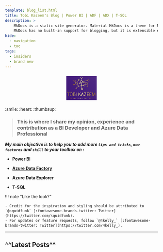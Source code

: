 ```yaml
---
template: blog_list.html
title: Tobi Kazeem's Blog | Power BI | ADF | ADX | T-SQL
description: > 
    MkDocs is a static site generator. Material MkDocs is a theme for MkDocs.
    MkDocs has no built-in support for blogging, but it is extensible enough to easily add your own.
hide:
  - navigation
  - toc
tags:
  - insiders
  - brand new
---
```

<!-- #![Logo](img/tk-logo.png) -->
<h3 style="text-align:center; bgcolor=#f24539"><img src="img/tk-icon.png" alt="Logo" height="80" width="100"></h3>
<!-- <img src="img/tk-logo.png" align="center"> -->
:smile: :heart: :thumbsup:

> ### This is where I share my opinion, experience and contribution as a BI Developer and Azure Data Professional

___My main objective is to help you to add more `tips and tricks`,  `new features` and `skill`  to your toolbox on :___

- **Power BI** 

- [**Azure Data Factory**](https://azure.microsoft.com/en-us/services/data-factory/) 
  
- **Azure Data Explorer** 

- **T-SQL** 


!!! note "Like the look?"

    - Credit for the inspiration and styling should be attributed to `@squidfunk` [:fontawesome-brands-twitter: Twitter](https://twitter.com/squidfunk).
    - For updates or feature requests, follow `@4kelly_` [:fontawesome-brands-twitter: Twitter](https://twitter.com/4kelly_).

---

## ^^Latest Posts^^
